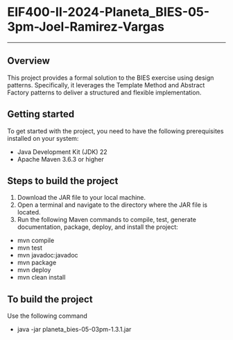 # EIF400-II-2024-Planeta_BIES-05-3pm-Joel-Ramirez-Vargas
------
## Overview
This project provides a formal solution to the BIES exercise using design patterns. Specifically, it leverages the Template Method and Abstract Factory patterns to deliver a structured and flexible implementation.

## Getting started 
To get started with the project, you need to have the following prerequisites installed on your system:
- Java Development Kit (JDK) 22
- Apache Maven 3.6.3 or higher

## Steps to build the project 
1. Download the JAR file to your local machine.
2. Open a terminal and navigate to the directory where the JAR file is located.
3. Run the following Maven commands to compile, test, generate documentation, package, deploy, and install the project:
   
- mvn compile 
- mvn test
- mvn javadoc:javadoc
- mvn package
- mvn deploy
- mvn clean install
  
## To build the project
Use the following command 
- java -jar planeta_bies-05-03pm-1.3.1.jar
